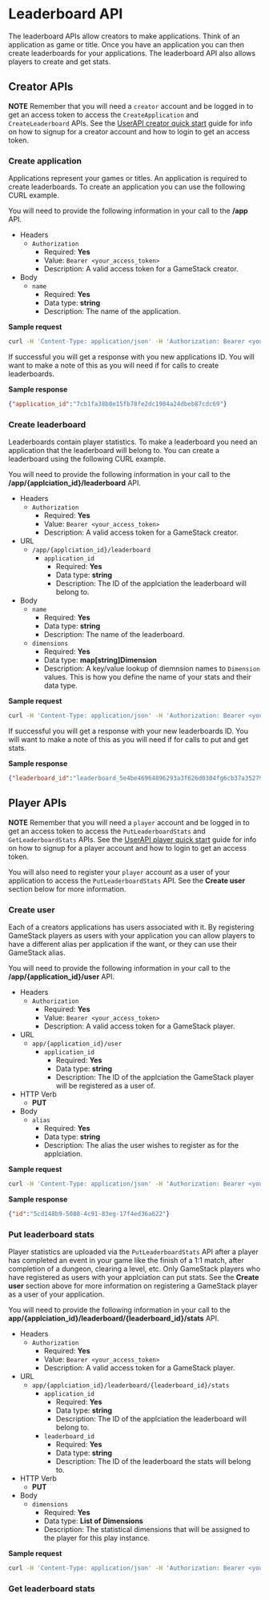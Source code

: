 # Leaderboard API
The leaderboard APIs allow creators to make applications. Think of an application as game or title. Once you have an application you can then create leaderboards for your applications. The leaderboard API also allows players to create and get stats.

## Creator APIs
**NOTE** Remember that you will need a `creator` account and be logged in to get an access token to access the `CreateApplication` and `CreateLeaderboard` APIs. See the [UserAPI creator quick start](https://github.com/GameStackTech/GameStackDocs/blob/main/docs/UserAPIs.md#creator-quick-start) guide for info on how to signup for a creator account and how to login to get an access token.

### Create application
Applications represent your games or titles. An application is required to create leaderboards. To create an application you can use the following CURL example.

You will need to provide the following information in your call to the **/app** API.

* Headers
  * `Authorization`
    * Required: **Yes**
    * Value: `Bearer <your_access_token>`
    * Description: A valid access token for a GameStack creator.
* Body
  * `name`
    * Required: **Yes**
    * Data type: **string**
    * Description: The name of the application.

**Sample request**
```sh
curl -H 'Content-Type: application/json' -H 'Authorization: Bearer <your_access_token>' -d '{"name":"DemoGame"}' http://localhost:8080/app
```

If successful you will get a response with you new applications ID. You will want to make a note of this as you will need if for calls to create leaderboards.

**Sample response**
```json
{"application_id":"7cb1fa38b8e15fb78fe2dc1984a24dbeb87cdc69"}
```

### Create leaderboard
Leaderboards contain player statistics. To make a leaderboard you need an application that the leaderboard will belong to. You can create a leaderboard using the following CURL example.

You will need to provide the following information in your call to the **/app/{applciation_id}/leaderboard** API.

* Headers
  * `Authorization`
    * Required: **Yes**
    * Value: `Bearer <your_access_token>`
    * Description: A valid access token for a GameStack creator.
* URL
  * `/app/{applciation_id}/leaderboard`
    * `application_id`
      * Required: **Yes**
      * Data type: **string**
      * Description: The ID of the applciation the leaderboard will belong to.
* Body
  * `name`
    * Required: **Yes**
    * Data type: **string**
    * Description: The name of the leaderboard.
  * `dimensions`
    * Required: **Yes**
    * Data type: **map[string]Dimension**
    * Description: A key/value lookup of diemnsion names to `Dimension` values. This is how you define the name of your stats and their data type.

**Sample request**
```sh
curl -H 'Content-Type: application/json' -H 'Authorization: Bearer <your_access_token>' -d '{"name":"DemoLeaderboard","dimensions":{"wins":{"data":{"type":"INT"}},"losses":{"data":{"type":"INT"}}}}' http://localhost:8080/app/<your_applciation_id>/leaderboard
```

If successful you will get a response with your new leaderboards ID. You will want to make a note of this as you will need if for calls to put and get stats.

**Sample response**
```json
{"leaderboard_id":"leaderboard_5e4be46964896293a3f626d0304fg6cb37a35279"}
```

## Player APIs
**NOTE** Remember that you will need a `player` account and be logged in to get an access token to access the `PutLeaderboardStats` and `GetLeaderboardStats` APIs. See the [UserAPI player quick start](https://github.com/GameStackTech/GameStackDocs/blob/main/docs/UserAPIs.md#player-quick-start) guide for info on how to signup for a player account and how to login to get an access token.

You will also need to register your `player` account as a user of your application to access the `PutLeaderboardStats` API. See the **Create user** section below for more information.

### Create user
Each of a creators applications has users associated with it. By registering GameStack players as users with your application you can allow players to have a different alias per application if the want, or they can use their GameStack alias.

You will need to provide the following information in your call to the **/app/{application_id}/user** API.

* Headers
  * `Authorization`
    * Required: **Yes**
    * Value: `Bearer <your_access_token>`
    * Description: A valid access token for a GameStack player.
* URL
  * `app/{application_id}/user`
    * `application_id`
      * Required: **Yes**
      * Data type: **string**
      * Description: The ID of the applciation the GameStack player will be registered as a user of.
* HTTP Verb
  * **PUT**
* Body
  * `alias`
    * Required: **Yes**
    * Data type: **string**
    * Description: The alias the user wishes to register as for the applciation.

**Sample request**
```sh
curl -H 'Content-Type: application/json' -H 'Authorization: Bearer <your_access_token>' -d '{"alias":"someAlias"}' -X PUT http://localhost:8080/app/<your_application_id>/user
```

**Sample response**
```json
{"id":"5cd148b9-5080-4c91-83eg-17f4ed36a622"}
```

### Put leaderboard stats
Player statistics are uploaded via the `PutLeaderboardStats` API after a player has completed an event in your game like the finish of a 1:1 match, after completion of a dungeon, clearing a level, etc. Only GameStack players who have registered as users with your applciation can put stats. See the **Create user** section above for more information on registering a GameStack player as a user of your application.

You will need to provide the following information in your call to the **app/{applciation_id}/leaderboard/{leaderboard_id}/stats** API.

* Headers
  * `Authorization`
    * Required: **Yes**
    * Value: `Bearer <your_access_token>`
    * Description: A valid access token for a GameStack player.
* URL
  * `app/{applciation_id}/leaderboard/{leaderboard_id}/stats`
    * `application_id`
      * Required: **Yes**
      * Data type: **string**
      * Description: The ID of the applciation the leaderboard will belong to.
    * `leaderboard_id`
      * Required: **Yes**
      * Data type: **string**
      * Description: The ID of the leaderboard the stats will belong to.
* HTTP Verb
  * **PUT**
* Body
  * `dimensions`
    * Required: **Yes**
    * Data type: **List of Dimensions**
    * Description: The statistical dimensions that will be assigned to the player for this play instance.

**Sample request**
```sh
curl -H 'Content-Type: application/json' -H 'Authorization: Bearer <your_access_token>' -d '{"dimensions":[{"name":"wins","data":{"val":"1","type":"INT"}},{"name":"rushYards","data":{"val":"112","type":"INT"}},{"name":"passYards","data":{"val":"257","type":"INT"}},{"name":"completionPercentage","data":{"val":"0.83","type":"FLOAT"}}]}' -X PUT http://localhost:8080/app/<your_applciation_id>/leaderboard/<your_leaderboard_id>/stats
```

### Get leaderboard stats